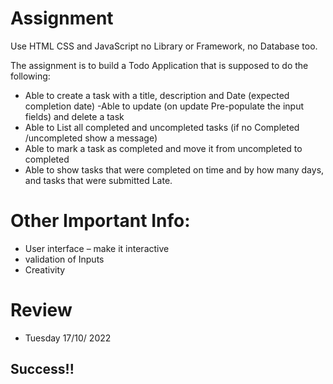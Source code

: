 # Assignment
Use HTML CSS and JavaScript no Library or Framework, no Database too.

The assignment is to build a Todo Application that is supposed to do the following:
- Able to create a task with a title, description and Date (expected completion date)
-Able to update (on update Pre-populate the input fields) and delete a task
- Able to List all completed and uncompleted tasks (if no Completed /uncompleted show a message)
- Able to mark a task as completed and move it from uncompleted to completed
- Able to show tasks that were completed on time and by how many days, and tasks that were submitted Late.

# Other Important Info:

- User interface – make it interactive
- validation of Inputs
- Creativity

# Review

- Tuesday 17/10/ 2022
## Success!!
